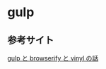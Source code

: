 gulp
===============

参考サイト
------
[gulp と browserify と vinyl の話](http://umai-bow.hateblo.jp/entry/2014/10/08/002235 "")

